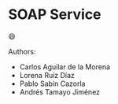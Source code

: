 # SOAP Service

:smile:

Authors:

- Carlos Aguilar de la Morena
- Lorena Ruiz Díaz
- Pablo Sabín Cazorla
- Andrés Tamayo Jiménez

